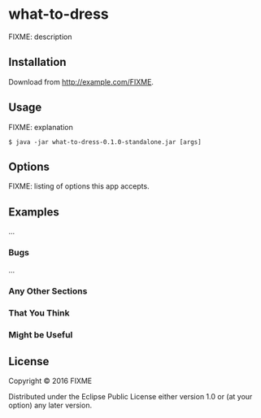 # what-to-dress

FIXME: description

## Installation

Download from http://example.com/FIXME.

## Usage

FIXME: explanation

    $ java -jar what-to-dress-0.1.0-standalone.jar [args]

## Options

FIXME: listing of options this app accepts.

## Examples

...

### Bugs

...

### Any Other Sections
### That You Think
### Might be Useful

## License

Copyright © 2016 FIXME

Distributed under the Eclipse Public License either version 1.0 or (at
your option) any later version.
